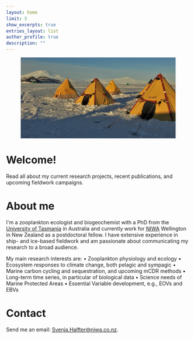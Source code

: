 ```yaml
---
layout: home
limit: 5
show_excerpts: true
entries_layout: list
author_profile: true
description: ""
---
```

<figure>
  <img src="/assets/images/Tents_2.JPG" alt="">
</figure>

# Welcome!

Read all about my current research projects, recent publications, and upcoming fieldwork campaigns. 

# About me

I'm a zooplankton ecologist and biogeochemist with a PhD from the [University of Tasmania](https://www.utas.edu.au/) in Australia and currently work for [NIWA](https://niwa.co.nz/) Wellington in New Zealand as a postdoctoral fellow. I have extensive experience in ship- and ice-based fieldwork and am passionate about communicating my research to a broad audience.

My main research interests are:
•	Zooplankton physiology and ecology
•	Ecosystem responses to climate change, both pelagic and sympagic
•	Marine carbon cycling and sequestration, and upcoming mCDR methods
•	Long-term time series, in particular of biological data 
•	Science needs of Marine Protected Areas
•	Essential Variable development, e.g., EOVs and EBVs


# Contact

Send me an email: Svenja.Halfter@niwa.co.nz.

